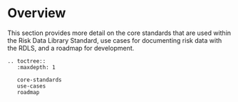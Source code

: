 # Overview

This section provides more detail on the core standards that are used within the Risk Data Library Standard, use cases for documenting risk data with the RDLS, and a roadmap for development.

```{eval-rst}
.. toctree::
   :maxdepth: 1

   core-standards
   use-cases
   roadmap
```

